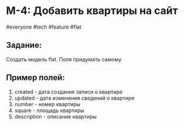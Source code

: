 # M-4: Добавить квартиры на сайт
#everyone #tech #feature #flat    
## Задание:
Создать модель flat. Поля придумать самому

## Пример полей:
 
1) created - дата создания записи о квартире  
2) updated - дата изменения сведений о квартире  
3) number - номер квартиры  
4) square - площадь квартиры  
5) description - описание квартиры